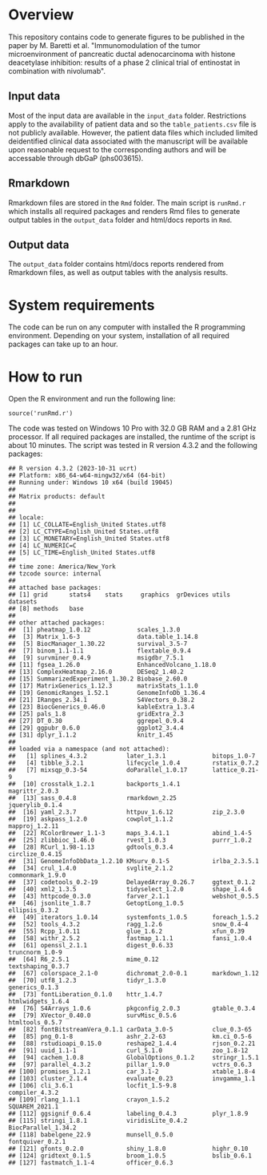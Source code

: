 # Overview

This repository contains code to generate figures to be published in the paper by M. Baretti et al. "Immunomodulation of the tumor microenvironment of pancreatic ductal adenocarcinoma with histone deacetylase inhibition: results of a phase 2 clinical trial of entinostat in combination with nivolumab". 

## Input data
Most of the input data are available in the `input_data` folder. Restrictions apply to the availability of patient data and so the 
`table_patients.csv` file is not publicly available. However, the patient data files which included limited deidentified clinical data associated with the manuscript will be available upon reasonable request to the corresponding authors and will be accessable through dbGaP (phs003615). 

## Rmarkdown
Rmarkdown files are stored in the `Rmd` folder. The main script is `runRmd.r` which installs all required packages and renders Rmd files to generate output tables in the `output_data` folder and html/docs reports in `Rmd`. 

## Output data
The `output_data` folder contains html/docs reports rendered from Rmarkdown files, as well as output tables with the analysis results.

# System requirements

The code can be run on any computer with installed the R programming environment. Depending on your system, installation of all required packages can take up to an hour.

# How to run

Open the R environment and run the following line:

```
source('runRmd.r')
```
The code was tested on Windows 10 Pro with 32.0 GB RAM and a 2.81 GHz processor. If all required packages are installed, the runtime of the script is about 10 minutes. The script was tested in R version 4.3.2 and the following packages:
```
## R version 4.3.2 (2023-10-31 ucrt)
## Platform: x86_64-w64-mingw32/x64 (64-bit)
## Running under: Windows 10 x64 (build 19045)
## 
## Matrix products: default
## 
## 
## locale:
## [1] LC_COLLATE=English_United States.utf8 
## [2] LC_CTYPE=English_United States.utf8   
## [3] LC_MONETARY=English_United States.utf8
## [4] LC_NUMERIC=C                          
## [5] LC_TIME=English_United States.utf8    
## 
## time zone: America/New_York
## tzcode source: internal
## 
## attached base packages:
## [1] grid      stats4    stats     graphics  grDevices utils     datasets 
## [8] methods   base     
## 
## other attached packages:
##  [1] pheatmap_1.0.12             scales_1.3.0               
##  [3] Matrix_1.6-3                data.table_1.14.8          
##  [5] BiocManager_1.30.22         survival_3.5-7             
##  [7] binom_1.1-1.1               flextable_0.9.4            
##  [9] survminer_0.4.9             msigdbr_7.5.1              
## [11] fgsea_1.26.0                EnhancedVolcano_1.18.0     
## [13] ComplexHeatmap_2.16.0       DESeq2_1.40.2              
## [15] SummarizedExperiment_1.30.2 Biobase_2.60.0             
## [17] MatrixGenerics_1.12.3       matrixStats_1.1.0          
## [19] GenomicRanges_1.52.1        GenomeInfoDb_1.36.4        
## [21] IRanges_2.34.1              S4Vectors_0.38.2           
## [23] BiocGenerics_0.46.0         kableExtra_1.3.4           
## [25] pals_1.8                    gridExtra_2.3              
## [27] DT_0.30                     ggrepel_0.9.4              
## [29] ggpubr_0.6.0                ggplot2_3.4.4              
## [31] dplyr_1.1.2                 knitr_1.45                 
## 
## loaded via a namespace (and not attached):
##   [1] splines_4.3.2           later_1.3.1             bitops_1.0-7           
##   [4] tibble_3.2.1            lifecycle_1.0.4         rstatix_0.7.2          
##   [7] mixsqp_0.3-54           doParallel_1.0.17       lattice_0.21-9         
##  [10] crosstalk_1.2.1         backports_1.4.1         magrittr_2.0.3         
##  [13] sass_0.4.8              rmarkdown_2.25          jquerylib_0.1.4        
##  [16] yaml_2.3.7              httpuv_1.6.12           zip_2.3.0              
##  [19] askpass_1.2.0           cowplot_1.1.2           mapproj_1.2.11         
##  [22] RColorBrewer_1.1-3      maps_3.4.1.1            abind_1.4-5            
##  [25] zlibbioc_1.46.0         rvest_1.0.3             purrr_1.0.2            
##  [28] RCurl_1.98-1.13         gdtools_0.3.4           circlize_0.4.15        
##  [31] GenomeInfoDbData_1.2.10 KMsurv_0.1-5            irlba_2.3.5.1          
##  [34] crul_1.4.0              svglite_2.1.2           commonmark_1.9.0       
##  [37] codetools_0.2-19        DelayedArray_0.26.7     ggtext_0.1.2           
##  [40] xml2_1.3.5              tidyselect_1.2.0        shape_1.4.6            
##  [43] httpcode_0.3.0          farver_2.1.1            webshot_0.5.5          
##  [46] jsonlite_1.8.7          GetoptLong_1.0.5        ellipsis_0.3.2         
##  [49] iterators_1.0.14        systemfonts_1.0.5       foreach_1.5.2          
##  [52] tools_4.3.2             ragg_1.2.6              snow_0.4-4             
##  [55] Rcpp_1.0.11             glue_1.6.2              xfun_0.39              
##  [58] withr_2.5.2             fastmap_1.1.1           fansi_1.0.4            
##  [61] openssl_2.1.1           digest_0.6.33           truncnorm_1.0-9        
##  [64] R6_2.5.1                mime_0.12               textshaping_0.3.7      
##  [67] colorspace_2.1-0        dichromat_2.0-0.1       markdown_1.12          
##  [70] utf8_1.2.3              tidyr_1.3.0             generics_0.1.3         
##  [73] fontLiberation_0.1.0    httr_1.4.7              htmlwidgets_1.6.4      
##  [76] S4Arrays_1.0.6          pkgconfig_2.0.3         gtable_0.3.4           
##  [79] XVector_0.40.0          survMisc_0.5.6          htmltools_0.5.7        
##  [82] fontBitstreamVera_0.1.1 carData_3.0-5           clue_0.3-65            
##  [85] png_0.1-8               ashr_2.2-63             km.ci_0.5-6            
##  [88] rstudioapi_0.15.0       reshape2_1.4.4          rjson_0.2.21           
##  [91] uuid_1.1-1              curl_5.1.0              zoo_1.8-12             
##  [94] cachem_1.0.8            GlobalOptions_0.1.2     stringr_1.5.1          
##  [97] parallel_4.3.2          pillar_1.9.0            vctrs_0.6.3            
## [100] promises_1.2.1          car_3.1-2               xtable_1.8-4           
## [103] cluster_2.1.4           evaluate_0.23           invgamma_1.1           
## [106] cli_3.6.1               locfit_1.5-9.8          compiler_4.3.2         
## [109] rlang_1.1.1             crayon_1.5.2            SQUAREM_2021.1         
## [112] ggsignif_0.6.4          labeling_0.4.3          plyr_1.8.9             
## [115] stringi_1.8.1           viridisLite_0.4.2       BiocParallel_1.34.2    
## [118] babelgene_22.9          munsell_0.5.0           fontquiver_0.2.1       
## [121] gfonts_0.2.0            shiny_1.8.0             highr_0.10             
## [124] gridtext_0.1.5          broom_1.0.5             bslib_0.6.1            
## [127] fastmatch_1.1-4         officer_0.6.3

````
